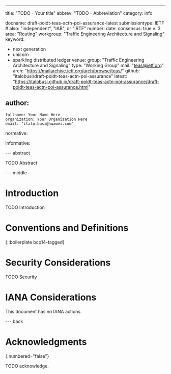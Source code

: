 ---
title: "TODO - Your title"
abbrev: "TODO - Abbreviation"
category: info

docname: draft-poidt-teas-actn-poi-assurance-latest
submissiontype: IETF  # also: "independent", "IAB", or "IRTF"
number:
date:
consensus: true
v: 3
area: "Routing"
workgroup: "Traffic Engineering Architecture and Signaling"
keyword:
 - next generation
 - unicorn
 - sparkling distributed ledger
venue:
  group: "Traffic Engineering Architecture and Signaling"
  type: "Working Group"
  mail: "teas@ietf.org"
  arch: "https://mailarchive.ietf.org/arch/browse/teas/"
  github: "italobusi/draft-poidt-teas-actn-poi-assurance"
  latest: "https://italobusi.github.io/draft-poidt-teas-actn-poi-assurance/draft-poidt-teas-actn-poi-assurance.html"

author:
 -
    fullname: Your Name Here
    organization: Your Organization Here
    email: "italo.busi@huawei.com"

normative:

informative:


--- abstract

TODO Abstract


--- middle

# Introduction

TODO Introduction


# Conventions and Definitions

{::boilerplate bcp14-tagged}


# Security Considerations

TODO Security


# IANA Considerations

This document has no IANA actions.


--- back

# Acknowledgments
{:numbered="false"}

TODO acknowledge.
